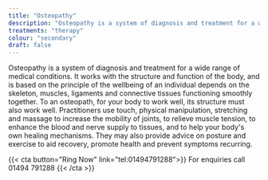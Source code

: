 ```yaml
---
title: "Osteopathy"
description: "Osteopathy is a system of diagnosis and treatment for a wide range of medical conditions."
treatments: "therapy"
colour: "secondary"
draft: false
---
```


Osteopathy is a system of diagnosis and treatment for a wide range of medical conditions. It works with the structure and function of the body, and is based on the principle of the wellbeing of an individual depends on the skeleton, muscles, ligaments and connective tissues functioning smoothly together. To an osteopath, for your body to work well, its structure must also work well. Practitioners use touch, physical manipulation, stretching and massage to increase the mobility of joints, to relieve muscle tension, to enhance the blood and nerve supply to tissues, and to help your body's own healing mechanisms. They may also provide advice on posture and exercise to aid recovery, promote health and prevent symptoms recurring.

{{< cta button="Ring Now" link="tel:01494791288">}}
For enquiries call 01494 791288
{{< /cta >}}